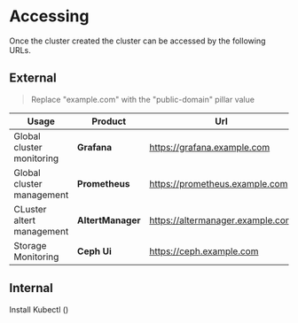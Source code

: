 # Accessing

Once the cluster created the cluster can be accessed by the following URLs.

## External

> Replace "example.com" with the "public-domain" pillar value

Usage | Product | Url
----- | ------- | ---
Global cluster monitoring | **Grafana** | https://grafana.example.com
Global cluster management | **Prometheus** | https://prometheus.example.com
CLuster altert management | **AltertManager** | https://altermanager.example.com
Storage Monitoring | **Ceph Ui** | https://ceph.example.com
 
## Internal

Install Kubectl ()